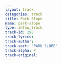 ```yaml
---
layout: track
categories: track
title: Park Slope
name: park-slope
type: ahfow_track
track-id: 298
track-lyrics: 
track-author: 
track-sort: "PARK SLOPE"
track-alpha: P
track-original: 
---
```

